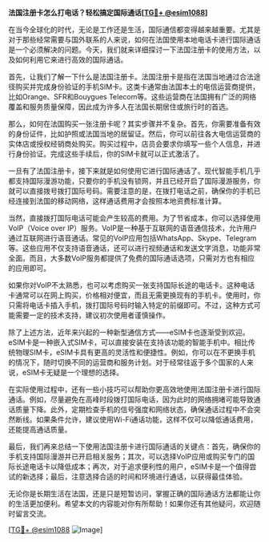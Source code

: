 **法国注册卡怎么打电话？轻松搞定国际通话[[TG💪+ @esim1088](https://t.me/s/esim1088)]**

在当今全球化的时代，无论是工作还是生活，国际通信都变得越来越重要。尤其是对于那些经常需要与国外联系的人来说，如何在法国使用本地电话卡进行国际通话是一个必须解决的问题。今天，我们就来详细探讨一下法国注册卡的使用方法，以及如何利用它来进行高效的国际通话。

首先，让我们了解一下什么是法国注册卡。法国注册卡是指在法国当地通过合法途径购买并完成身份验证的手机SIM卡。这类卡通常由法国本土的电信运营商提供，比如Orange、SFR和Bouygues Telecom等。这些运营商在法国拥有广泛的网络覆盖和服务质量保障，因此成为许多人在法国长期居住或旅行时的首选。

那么，如何在法国购买一张注册卡呢？其实步骤并不复杂。首先，你需要准备有效的身份证件，比如护照或法国当地的居留证。然后，你可以前往各大电信运营商的实体店或授权经销商处购买。购买过程中，店员会要求你填写一些个人信息，并进行身份验证。完成这些手续后，你的SIM卡就可以正式激活了。

一旦有了法国注册卡，接下来就是如何使用它进行国际通话了。现代智能手机几乎都支持国际漫游功能，只要你的手机没有锁网，并且已经开启了国际漫游服务，你就可以直接拨号拨打国际号码。需要注意的是，在拨打电话之前，确保你的手机已经连接到法国的移动网络，这样通话费用才会按照本地资费标准计算。

当然，直接拨打国际电话可能会产生较高的费用。为了节省成本，你可以选择使用VoIP（Voice over IP）服务。VoIP是一种基于互联网的语音通信技术，允许用户通过互联网进行语音通话。常见的VoIP应用包括WhatsApp、Skype、Telegram等。这些应用不仅支持语音通话，还可以进行视频通话和发送文字消息，功能非常全面。而且，大多数VoIP服务都提供了免费的国际通话选项，只需对方也有相应的应用即可。

如果你对VoIP不太熟悉，也可以考虑购买一张支持国际长途的电话卡。这种电话卡通常可以在网上购买，价格相对便宜，而且无需更换现有的手机卡。使用时，你只需将电话卡插入手机，拨打国际号码时输入特定的前缀即可。不过，这种方式可能需要一定的技术支持，建议初次使用者谨慎操作。

除了上述方法，近年来兴起的一种新型通信方式——eSIM卡也逐渐受到欢迎。eSIM卡是一种嵌入式SIM卡，可以直接安装在支持该功能的智能手机中。相比传统物理SIM卡，eSIM卡具有更高的灵活性和便捷性。例如，你可以在不更换手机的情况下，随时切换不同的运营商和服务计划。对于经常往返于多个国家的人来说，eSIM卡无疑是一个理想的选择。

在实际使用过程中，还有一些小技巧可以帮助你更高效地使用法国注册卡进行国际通话。例如，尽量避免在高峰时段拨打国际电话，因为此时的网络拥堵可能导致通话质量下降。此外，定期检查手机的信号强度和网络状态，确保通话过程中不会突然断线。如果条件允许，建议使用Wi-Fi通话功能，这样不仅可以降低通话费用，还能提高通话质量。

最后，我们再来总结一下使用法国注册卡进行国际通话的关键点：首先，确保你的手机支持国际漫游并已开启相关服务；其次，可以选择VoIP应用或购买专门的国际长途电话卡以降低成本；再次，对于追求便利性的用户，eSIM卡是一个值得尝试的新选择；最后，注意选择合适的时间和环境进行通话，以获得最佳体验。

无论你是长期生活在法国，还是只是短暂访问，掌握正确的国际通话方法都能让你的生活更加便利。希望本文的内容能对你有所帮助！如果你还有其他疑问，欢迎随时留言交流。

[[TG💪+ @esim1088](https://t.me/s/esim1088) ![Image](https://i.postimg.cc/4NQfJmqS/Snipaste-2025-05-13-00-14-12.png)]